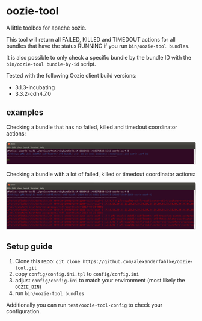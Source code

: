 oozie-tool
==========

A little toolbox for apache oozie.

This tool will return all FAILED, KILLED and TIMEDOUT actions for all bundles that have the status RUNNING if you run ```bin/oozie-tool bundles```.

It is also possible to only check a specific bundle by the bundle ID with the ```bin/oozie-tool bundle-by-id``` script.

Tested with the following Oozie client build versions:

- 3.1.3-incubating
- 3.3.2-cdh4.7.0

examples
----
Checking a bundle that has no failed, killed and timedout coordinator actions:

![](https://raw.githubusercontent.com/alexanderfahlke/images/master/github.com/alexanderfahlke/oozie-tool/bundle-with-no-failed-coordinators.png)

Checking a bundle with a lot of failed, killed or timedout coordinator actions:

![](https://raw.githubusercontent.com/alexanderfahlke/images/master/github.com/alexanderfahlke/oozie-tool/bundle-with-failed-coordinators.png)

Setup guide
----

1. Clone this repo: ```git clone https://github.com/alexanderfahlke/oozie-tool.git```
2. copy ```config/config.ini.tpl``` to ```config/config.ini```
3. adjust ```config/config.ini``` to match your environment (most likely the ```OOZIE_BIN```)
4. run ```bin/oozie-tool bundles```

Additionally you can run ```test/oozie-tool-config``` to check your configuration.
